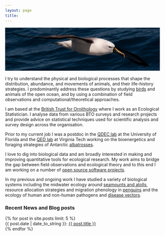 ```yaml
---
layout: page
title: 
---
```


<img class="img-wide" src="/public/images/IYNA_JC66_3257_wide.jpg"><br>

I try to understand the physical and biological processes that shape the distribution, abundance, and movements of animals, and their life-history strategies. I predominantly address these questions by studying [birds](https://ebird.org/profile/ODM4NDg5/world) and animals of the open ocean, and by using a combination of field observations and computational/theoretical approaches. 

I am based at the [British Trust for Ornithology](https://www.bto.org/) where I work as an Ecological Statistician. I analyse data from various BTO surveys and research projects and provide advice on statistical techniques used for scientific analysis and survey design across the organisation.

Prior to my current job I was a postdoc in the [QDEC lab](http://www.sadieryan.net/) at the University of Florida and the [QED lab](http://leah.johnson-gramacy.com/QED/) at Virginia Tech working on the bioenergetics and foraging strategies of Antarctic [albatrosses](http://pboesu.github.io/research/#albatross). 

I love to dig into biological data and am broadly interested in making and improving quantitative tools for ecological research. My work aims to bridge the gap between field observations and ecological theory and to this end I am working on a number of [open source software projects](http://pboesu.github.io/software).

In my previous and ongoing work I have studied a variety of biological systems including the midwater ecology around [seamounts and atolls](http://pboesu.github.io/research/#seamounts), resource allocation strategies and migration phenology in [penguins](http://pboesu.github.io/research/#albatross) and the ecology of human and non-human pathogens and [disease vectors](http://pboesu.github.io/research/#disease). 




<h3> Recent News and Blog posts  </h3>

<div class="post-titles">
  {% for post in site.posts limit: 5 %}
   <div class="post-title">
   {{ post.date | date_to_string }}:   <a href="{{ post.url }}">{{ post.title }}</a>
  </div>
  {% endfor %}
</div>

